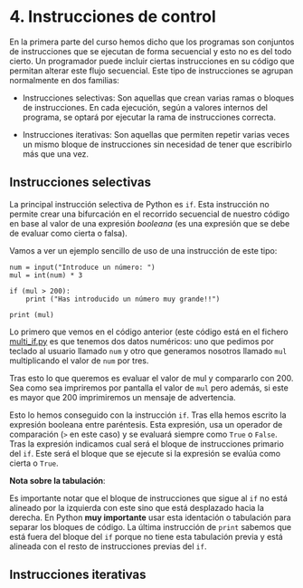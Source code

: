 
# 4. Instrucciones de control


En la primera parte del curso hemos dicho que los programas son conjuntos de
instrucciones que se ejecutan de forma secuencial y esto no es del todo
cierto. Un programador puede incluir ciertas instrucciones en su código que
permitan alterar este flujo secuencial. Este tipo de instrucciones se agrupan
normalmente en dos familias:

* Instrucciones selectivas: Son aquellas que crean varias ramas o bloques de
  instrucciones. En cada ejecución, según a valores internos del programa, se
  optará por ejecutar la rama de instrucciones correcta.

* Instrucciones iterativas: Son aquellas que permiten repetir varias veces un
  mismo bloque de instrucciones sin necesidad de tener que escribirlo más que
  una vez.


## Instrucciones selectivas

La principal instrucción selectiva de Python es `if`. Esta instrucción no
permite crear una bifurcación en el recorrido secuencial de nuestro código en
base al valor de una expresión *booleana* (es una expresión que se debe de
evaluar como cierta o falsa). 

Vamos a ver un ejemplo sencillo de uso de una instrucción de este tipo:

```
num = input("Introduce un número: ")
mul = int(num) * 3

if (mul > 200):
    print ("Has introducido un número muy grande!!")
    
print (mul)
```

Lo primero que vemos en el código anterior (este código está en el fichero
[multi_if.py](../src/multi_if.py) es que tenemos dos datos numéricos: uno que
pedimos por teclado al usuario llamado `num` y otro que generamos nosotros
llamado `mul` multiplicando el valor de `num` por tres.

Tras esto lo que queremos es evaluar el valor de mul y compararlo con 200. Sea
como sea impriremos por pantalla el valor de `mul` pero además, si este es mayor
que 200 imprimiremos un mensaje de advertencia.

Esto lo hemos conseguido con la instrucción `if`. Tras ella hemos escrito la
expresión booleana entre paréntesis. Esta expresión, usa un operador de
comparación (`>` en este caso) y se evaluará siempre como `True` o `False`.
Tras la expresión indicamos cual será el bloque de instrucciones primario del
`if`. Este será el bloque que se ejecute si la expresión se evalúa como cierta o
`True`.

**Nota sobre la tabulación**:

Es importante notar que el  bloque de instrucciones que sigue al `if` no está
alineado por la izquierda con este sino que está desplazado hacia la derecha. En
Python **muy importante** usar esta identación o tabulación para separar los
bloques de código. La última instrucción de `print` sabemos que está fuera del
bloque del `if` porque no tiene esta tabulación previa y está alineada con el
resto de instrucciones previas del `if`.



## Instrucciones iterativas
